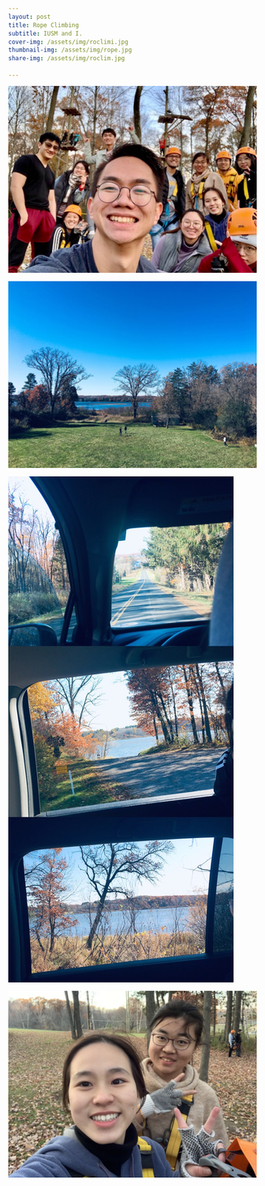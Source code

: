 ```yaml
---
layout: post
title: Rope Climbing
subtitle: IUSM and I.
cover-img: /assets/img/roclimi.jpg
thumbnail-img: /assets/img/rope.jpg
share-img: /assets/img/roclim.jpg

---
```


![](/assets/img/roclim.jpg)

![](/assets/img/roclcov_im.jpg)

![](/assets/img/roclii.jpg)

![](/assets/img/roclimi.jpg)
